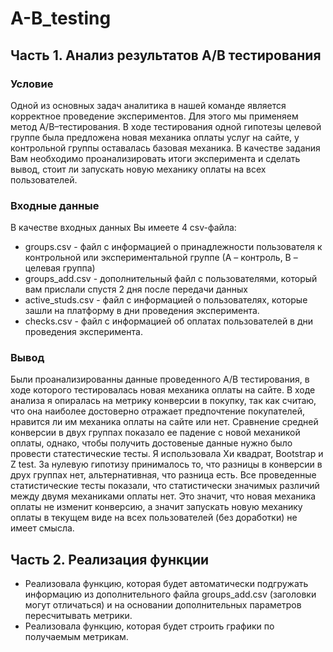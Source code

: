 # A-B_testing

## Часть 1. Анализ результатов A/B тестирования
### Условие
Одной из основных задач аналитика в нашей команде является корректное проведение экспериментов. Для этого мы применяем метод A/B–тестирования. В ходе тестирования одной гипотезы целевой группе была предложена новая механика оплаты услуг на сайте, у контрольной группы оставалась базовая механика. В качестве задания Вам необходимо проанализировать итоги эксперимента и сделать вывод, стоит ли запускать новую механику оплаты на всех пользователей.
### Входные данные
В качестве входных данных Вы имеете 4 csv-файла:
- groups.csv - файл с информацией о принадлежности пользователя к контрольной или экспериментальной группе (А – контроль, B – целевая группа)
- groups_add.csv - дополнительный файл с пользователями, который вам прислали спустя 2 дня после передачи данных
- active_studs.csv - файл с информацией о пользователях, которые зашли на платформу в дни проведения эксперимента.
- checks.csv - файл с информацией об оплатах пользователей в дни проведения эксперимента.

### Вывод
Были проанализированны данные проведенного А/В тестирования, в ходе которого тестировалась новая механика оплаты на сайте. В ходе анализа я опиралась на метрику конверсии в покупку, так как считаю, что она наиболее достоверно отражает предпочтение покупателей, нравится ли им механика оплаты на сайте или нет. Сравнение средней конверсии в двух группах показало ее падение с новой механикой оплаты, однако, чтобы получить достовеные данные нужно было провести статестические тесты. Я использовала Хи квадрат, Bootstrap и Z test. За нулевую гипотизу принималось то, что разницы в конверсии в друх группах нет, альтернативная, что разница есть. Все проведенные статистические тесты показали, что статистически значимых различий между двумя механиками оплаты нет. Это значит, что новая механика оплаты не изменит конверсию, а значит запускать новую механику оплаты в текущем виде на всех пользователей (без доработки) не имеет смысла. 

## Часть 2. Реализация функции
- Реализовала функцию, которая будет автоматически подгружать информацию из дополнительного файла groups_add.csv (заголовки могут отличаться) и на основании дополнительных параметров пересчитывать метрики.
- Реализовала функцию, которая будет строить графики по получаемым метрикам.
